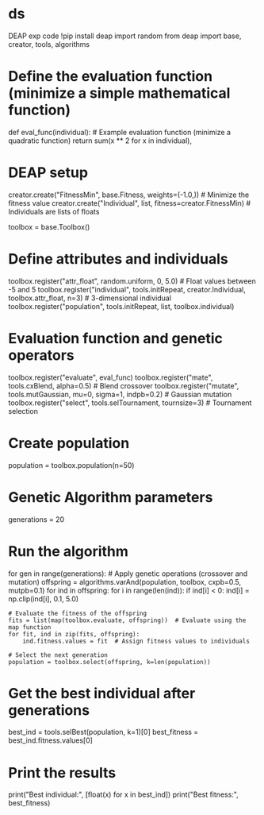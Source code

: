 # ds

DEAP exp code
!pip install deap
import random
from deap import base, creator, tools, algorithms

# Define the evaluation function (minimize a simple mathematical function)
def eval_func(individual):
    # Example evaluation function (minimize a quadratic function)
    return sum(x ** 2 for x in individual),

# DEAP setup
creator.create("FitnessMin", base.Fitness, weights=(-1.0,))  # Minimize the fitness value
creator.create("Individual", list, fitness=creator.FitnessMin)  # Individuals are lists of floats

toolbox = base.Toolbox()

# Define attributes and individuals
toolbox.register("attr_float", random.uniform, 0, 5.0)  # Float values between -5 and 5
toolbox.register("individual", tools.initRepeat, creator.Individual, toolbox.attr_float, n=3)  # 3-dimensional individual
toolbox.register("population", tools.initRepeat, list, toolbox.individual)

# Evaluation function and genetic operators
toolbox.register("evaluate", eval_func)
toolbox.register("mate", tools.cxBlend, alpha=0.5)  # Blend crossover
toolbox.register("mutate", tools.mutGaussian, mu=0, sigma=1, indpb=0.2)  # Gaussian mutation
toolbox.register("select", tools.selTournament, tournsize=3)  # Tournament selection

# Create population
population = toolbox.population(n=50)

# Genetic Algorithm parameters
generations = 20

# Run the algorithm
for gen in range(generations):
    # Apply genetic operations (crossover and mutation)
    offspring = algorithms.varAnd(population, toolbox, cxpb=0.5, mutpb=0.1)
    for ind in offspring:
     for i in range(len(ind)):
        if ind[i] < 0:
            ind[i] = np.clip(ind[i], 0.1, 5.0)


    # Evaluate the fitness of the offspring
    fits = list(map(toolbox.evaluate, offspring))  # Evaluate using the map function
    for fit, ind in zip(fits, offspring):
        ind.fitness.values = fit  # Assign fitness values to individuals

    # Select the next generation
    population = toolbox.select(offspring, k=len(population))

# Get the best individual after generations
best_ind = tools.selBest(population, k=1)[0]
best_fitness = best_ind.fitness.values[0]

# Print the results
print("Best individual:", [float(x) for x in best_ind])
print("Best fitness:", best_fitness)
